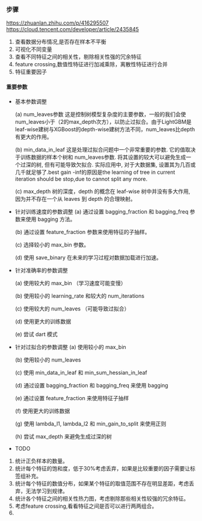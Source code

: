 ### 步骤
https://zhuanlan.zhihu.com/p/416295507
https://cloud.tencent.com/developer/article/2435845
1. 查看数据分布情况,是否存在样本不平衡
2. 可视化不同变量
3. 查看不同特征之间的相关性，剔除相关性强的冗余特征
4. feature crossing,数值性特征进行加减乘除，离散性特征进行合并
5. 特征重要因子


#### 重要参数

- 基本参数调整

    (a) num_leaves参数 这是控制树模型复杂度的主要参数，一般的我们会使num_leaves小于（2的max_depth次方），以防止过拟合。由于LightGBM是leaf-wise建树与XGBoost的depth-wise建树方法不同，num_leaves比depth有更大的作用。

    (b) min_data_in_leaf 这是处理过拟合问题中一个非常重要的参数. 它的值取决于训练数据的样本个树和 num_leaves参数. 将其设置的较大可以避免生成一个过深的树, 但有可能导致欠拟合. 实际应用中, 对于大数据集, 设置其为几百或几千就足够了.best gain -inf的原因是the learning of tree in current iteration should be stop,due to cannot split any more.

    (c) max_depth 树的深度，depth 的概念在 leaf-wise 树中并没有多大作用, 因为并不存在一个从 leaves 到 depth 的合理映射。
- 针对训练速度的参数调整
    (a) 通过设置 bagging_fraction 和 bagging_freq 参数来使用 bagging 方法。

    (b) 通过设置 feature_fraction 参数来使用特征的子抽样。

    (c) 选择较小的 max_bin 参数。

    (d) 使用 save_binary 在未来的学习过程对数据加载进行加速。

- 针对准确率的参数调整

    (a) 使用较大的 max_bin （学习速度可能变慢）

    (b) 使用较小的 learning_rate 和较大的 num_iterations

    (c) 使用较大的 num_leaves （可能导致过拟合）

    (d) 使用更大的训练数据

    (e) 尝试 dart 模式

- 针对过拟合的参数调整
    (a) 使用较小的 max_bin

    (b) 使用较小的 num_leaves
    
    (c) 使用 min_data_in_leaf 和 min_sum_hessian_in_leaf

    (d) 通过设置 bagging_fraction 和 bagging_freq 来使用 bagging

    (e) 通过设置 feature_fraction 来使用特征子抽样

    (f) 使用更大的训练数据

    (g) 使用 lambda_l1, lambda_l2 和 min_gain_to_split 来使用正则
    
    (h) 尝试 max_depth 来避免生成过深的树

- TODO
1. 统计正负样本的数量。
2. 统计每个特征的饱和度，低于30%考虑丢弃，如果是比较重要的因子需要让标签组补充。
3. 统计每个特征的数值分布，如果某个特征的取值范围不存在明显差距，考虑丢弃，无法学习到规律。
4. 统计各个特征之间的相关性热力图，考虑剔除那些相关性较强的冗余特征。
5. 考虑feature crossing,看看特征之间是否可以进行两两组合。
6. 
